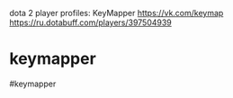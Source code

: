 dota 2 player profiles: KeyMapper
https://vk.com/keymap
https://ru.dotabuff.com/players/397504939

# keymapper
#keymapper
